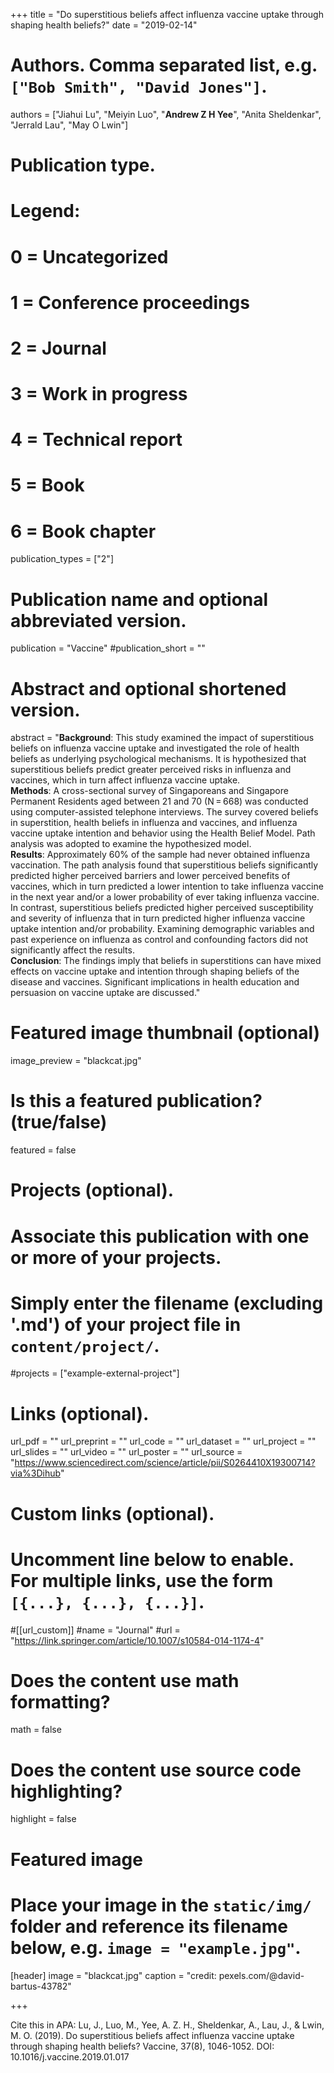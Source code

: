 +++
title = "Do superstitious beliefs affect influenza vaccine uptake through shaping health beliefs?"
date = "2019-02-14"

# Authors. Comma separated list, e.g. `["Bob Smith", "David Jones"]`.

authors = ["Jiahui Lu", "Meiyin Luo", "**Andrew Z H Yee**", "Anita Sheldenkar", "Jerrald Lau", "May O Lwin"]

# Publication type.
# Legend:
# 0 = Uncategorized
# 1 = Conference proceedings
# 2 = Journal
# 3 = Work in progress
# 4 = Technical report
# 5 = Book
# 6 = Book chapter
publication_types = ["2"]

# Publication name and optional abbreviated version.
publication = "Vaccine"
#publication_short = ""

# Abstract and optional shortened version.

abstract = "**Background**: This study examined the impact of superstitious beliefs on influenza vaccine uptake and investigated the role of health beliefs as underlying psychological mechanisms. It is hypothesized that superstitious beliefs predict greater perceived risks in influenza and vaccines, which in turn affect influenza vaccine uptake. <br/> **Methods**: A cross-sectional survey of Singaporeans and Singapore Permanent Residents aged between 21 and 70 (N = 668) was conducted using computer-assisted telephone interviews. The survey covered beliefs in superstition, health beliefs in influenza and vaccines, and influenza vaccine uptake intention and behavior using the Health Belief Model. Path analysis was adopted to examine the hypothesized model. <br/> **Results**: Approximately 60% of the sample had never obtained influenza vaccination. The path analysis found that superstitious beliefs significantly predicted higher perceived barriers and lower perceived benefits of vaccines, which in turn predicted a lower intention to take influenza vaccine in the next year and/or a lower probability of ever taking influenza vaccine. In contrast, superstitious beliefs predicted higher perceived susceptibility and severity of influenza that in turn predicted higher influenza vaccine uptake intention and/or probability. Examining demographic variables and past experience on influenza as control and confounding factors did not significantly affect the results. <br/> **Conclusion**: The findings imply that beliefs in superstitions can have mixed effects on vaccine uptake and intention through shaping beliefs of the disease and vaccines. Significant implications in health education and persuasion on vaccine uptake are discussed."

# Featured image thumbnail (optional)
image_preview = "blackcat.jpg"

# Is this a featured publication? (true/false)
featured = false

# Projects (optional).
#   Associate this publication with one or more of your projects.
#   Simply enter the filename (excluding '.md') of your project file in `content/project/`.
#projects = ["example-external-project"]

# Links (optional).
url_pdf = ""
url_preprint = ""
url_code = ""
url_dataset = ""
url_project = ""
url_slides = ""
url_video = ""
url_poster = ""
url_source = "https://www.sciencedirect.com/science/article/pii/S0264410X19300714?via%3Dihub"

# Custom links (optional).
#   Uncomment line below to enable. For multiple links, use the form `[{...}, {...}, {...}]`.
#[[url_custom]]
#name = "Journal"
#url = "https://link.springer.com/article/10.1007/s10584-014-1174-4"

# Does the content use math formatting?
math = false

# Does the content use source code highlighting?
highlight = false
  
# Featured image
# Place your image in the `static/img/` folder and reference its filename below, e.g. `image = "example.jpg"`.
[header]
image = "blackcat.jpg"
caption = "credit: pexels.com/@david-bartus-43782"

+++

Cite this in APA: Lu, J., Luo, M., Yee, A. Z. H., Sheldenkar, A., Lau, J., & Lwin, M. O. (2019). Do superstitious beliefs affect influenza vaccine uptake through shaping health beliefs? Vaccine, 37(8), 1046-1052. DOI: 10.1016/j.vaccine.2019.01.017
